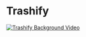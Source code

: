 # Trashify

[![Trashify Background Video](https://img.youtube.com/vi/BOXs0lGVAmU/0.jpg)](https://www.youtube.com/watch?v=BOXs0lGVAmU)
